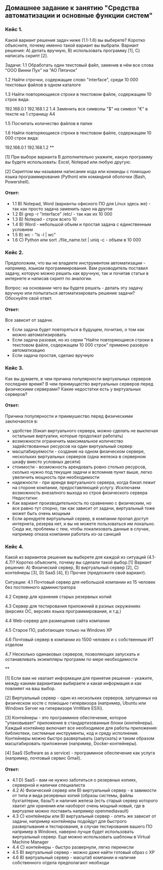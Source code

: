 ## Домашнее задание к занятию "Средства автоматизации и основные функции систем"

### Кейс 1.
Какой вариант решения задач ниже (1.1-1.6) вы выберете? Коротко объясните, почему именно такой вариант вы выбрали.
Вариант решения:
А) делать вручную, B) использовать программу [1], C) написать скрипт [2].

Задачи:
1.1 Обработать один текстовый файл, заменив в нём все слова "ООО Винни Пух" на "АО Пятачок"

1.2 Найти строчки, содержащие слово "interface", среди 10 000 текстовых файлов в одном каталоге

1.3 Найти повторяющиеся строки в текстовом файле, содержащем 10 строк вида:

192.168.0.1
192.168.1.2
1.4 Заменить все символы "$" на символ "€" в тексте на 1 страницу А4

1.5 Посчитать количество файлов в папке

1.6 Найти повторяющиеся строки в текстовом файле, содержащем 10 000 строк вида:

192.168.0.1
192.168.1.2
**

[1] При выборе варианта В дополнительно укажите, какую программу вы будете использовать: Excel, Notepad или любую другую.

[2] Скриптом мы называем написание кода или команды с помощью языка программирования (Python) или командной оболочки (Bash, Powershell).

#### Ответ:
- 1.1 B) Notepad, Word (варианты офисного ПО для Linux здесь же) - так как просто задача заменить одно на другое  
- 1.2 В) grep -r "interface" /etc/ - так как их 10 000
- 1.3 В) Notepad - строк всего 10
- 1.4 В) Word - небольшой объем и простая задача с единственным условием
- 1.5 B) wc - "ls -l | wc"
- 1.6 С) Python или sort ./file_name.txt | uniq -c - объем в 10 000  


### Кейс 2.
Предположим, что вы не владеете инструментом автоматизации - например, языком программирования. Вам руководитель поставил задачу, которую можно решить как вручную, так и почитав статьи в интернете и написав скрипт по аналогии.

Вопрос: на основании чего вы будете решать - делать эту задачу вручную или попытаться автоматизировать решение задачи? Обоснуйте свой ответ.

#### Ответ:
Все зависит от задачи. 
- Если задача будет повторяться в будущем, почитаю, о том как можно автоматизировать
- Если задача разовая, но из серии "Найти повторяющиеся строки в текстовом файле, содержащем 10 000 строк" применю разовую автоматизацию
- Если задача простая, сделаю вручную


### Кейс 3.
Как вы думаете, в чем причина популярности виртуальных серверов последнее время? В чем преимущество виртуальных серверов перед физическими серверами? Какие недостатки есть у виртуальных серверов?

#### Ответ:
Причина популярности и приимушество перед физическими заключаются в:  
- удобстве (бэкап виртуального сервера, можно сделать не выключая остальные виртуалки, которые продолжат работать)
- возможности ограничить максимальное количество задействованных ресурсов на один виртуальный сервер
- масштабируемости - создание на одном физическом сервере, нескольких виртуальных серверов (одна железка в серверном шкафу вместо условных десяти)
- стоимости - возможность арендовать ровно столько ресурсов, сколько нужно под текущие задачи и вспомнив пункт выше, легко увеличить мощность при необходимости
- надежности - при аренде виртуального сервера, когда бэкап лежит на стороне компании, предоставляющей услугу. Исключаем возможность внезапного выхода из строя физического сервера  
Недостатки:  
- Как вариант производительность по сравнению с физическим, но все равно тут спорно, так как зависит от задачи, виртуальный тоже может быть очень мощным
- Если арендуете виртуальный сервер, в компании пропал доступ интернета, резерва нет, и вы не можете пользоваться им локально. Сюда же, проблемы с тем, чтобы локализовать данные в случае, например отказа компании работать из-за санкций  


### Кейс 4.
Какой из вариантов решения вы выберете для каждой из ситуаций (4.1-4.7)? Коротко объясните, почему вы сделали такой выбор.[1]
Вариант решения:
A) Физический сервер, B) виртуальный сервер [2], C) контейнеры [3], D) SaaS [4], E) Прочее (предложите свой вариант).

Ситуации:
4.1 Почтовый сервер для небольшой компании из 15 человек без постоянного администратора

4.2 Сервер для хранения старых резервных копий

4.3 Сервер для тестирования приложений в разных окружениях (версиях ОС, версиях языка программирования, и т.д.)

4.4 Web-сервер для размещения сайта компании

4.5 Старое ПО, работающее только на Windows XP

4.6 Почтовый сервер в компании из 1500 человек и с собственным ИТ отделом

4.7 Несколько одинаковых серверов, позволяющих запускать и останавливать экземпляры программ по мере необходимости

**

[1] Если вам не хватает информации для принятия решения - укажите, между какими вариантами выбираете и какая информация и как повлияет на ваш выбор.

[2] Виртуальный сервер - один из нескольких серверов, запущенных на физическом хосте с помощью гипервизора (например, Ubuntu или Windows Server на гипервизоре VmWare ESXi).

[3] Контейнеры - это программное обеспечение, которое "упаковывает" приложение в стандартизованные блоки (контейнеры). Каждый контейнер включает все необходимое для работы приложения: библиотеки, системные инструменты, код и среду исполнения. Контейнеры можно быстро развертывать (запускать) и таким образом масштабировать приложение (например, Docker-контейнеры).

[4] SaaS (Software as a service) - программное обеспечение как услуга (например, почтовый сервис Gmail).

#### Ответ:
- 4.1 D) SaaS - вам не нужно заботиться о резервных копиях, серверной и наличии специалиста
- 4.2 A) Физический сервер или B) виртуальный сервер - в завимости от типа и вида резервных копий (образы системы, файлы бухгалтерии, базы?) и наличия железа (есть старый сервер которого хватит для хранения или наоборот очень мощный новый, где в виртуалке можно поставить например openmediavault)
- 4.3 C) контейнеры или B) виртуальный сервер - опять же зависит от задачи, например контейнеры подойдут для быстрого развертывания и тестирования, в случае тестирования вашего ПО например в Windows, наверно лучше будет использовать виртуальный сервер. Еще можно использовать шаблоны в Virtual Machine Manager
- 4.4 C) контейнеры - быстро развернули, легко перенесли
- 4.5 B) виртуальный сервер - можно даже найти готовый образ с XP
- 4.6 B) виртуальный сервер - масштаб компании и наличие собственного отдела предполагают необходи







